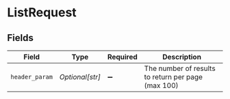# ListRequest


## Fields

| Field                                              | Type                                               | Required                                           | Description                                        |
| -------------------------------------------------- | -------------------------------------------------- | -------------------------------------------------- | -------------------------------------------------- |
| `header_param`                                     | *Optional[str]*                                    | :heavy_minus_sign:                                 | The number of results to return per page (max 100) |